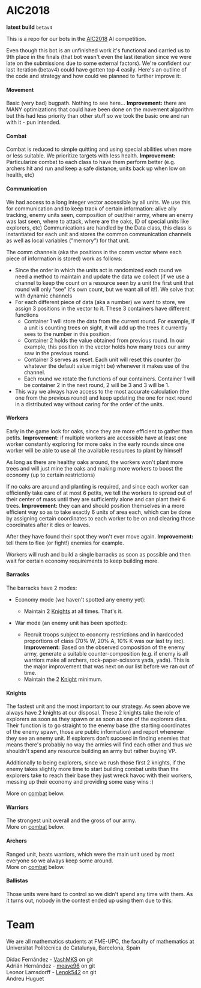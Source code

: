 # AIC2018

**latest build** `betav4`

This is a repo for our bots in the [AIC2018](https://www.coliseum.ai/home) AI competition.

Even though this bot is an unfinished work it's functional and carried us to 9th place in the finals (that bot wasn't even the last iteration since we were late on the submissions due to some external factors). We're confident our last iteration (betav4) could have gotten top 4 easily. Here's an outline of the code and strategy and how could we planned to further improve it:

#### Movement
Basic (very bad) bugpath. Nothing to see here... **Improvement:** there are MANY optimizations that could have been done on the movement algorithm but this had less priority than other stuff so we took the basic one and ran with it - pun intended.

#### Combat
Combat is reduced to simple quitting and using special abilities when more or less suitable. We prioritize targets with less health. **Improvement:** Particularize combat to each class to have them perform better (e.g. archers hit and run and keep a safe distance, units back up when low on health, etc)

#### Communication
We had access to a long integer vector accessible by all units. We use this for communication and to keep track of certain information: alive ally tracking, enemy units seen, composition of our/their army, where an enemy was last seen, where to attack, where are the oaks, ID of special units like explorers, etc)
Communications are handled by the Data class, this class is instantiated for each unit and stores the common communication channels as well as local variables ("memory") for that unit.

The comm channels (aka the positions in the comm vector where each piece of information is stored) work as follows:  
- Since the order in which the units act is randomized each round we need a method to maintain and update the data we collect (if we use a channel to keep the count on a resource seen by a unit the first unit that round will only "see" it's own count, but we want all of it!). We solve that with dynamic channels
- For each different piece of data (aka a number) we want to store, we assign 3 positions in the vector to it. These 3 containers have different functions
  - Container 1 will store the data from the current round. For example, if a unit is counting trees on sight, it will add up the trees it currently sees to the number in this position.
  - Container 2 holds the value obtained from previous round. In our example, this position in the vector holds how many trees our army saw in the previous round.
  - Container 3 serves as reset. Each unit will reset this counter (to whatever the default value might be) whenever it makes use of the channel.
  - Each round we rotate the functions of our containers. Container 1 will be container 2 in the next round, 2 will be 3 and 3 will be 1.
- This way we always have access to the most accurate calculation (the one from the previous round) and keep updating the one for next round in a distributed way without caring for the order of the units.

#### Workers
Early in the game look for oaks, since they are more efficient to gather than petits. **Improvement:** if multiple workers are accessible have at least one worker constantly exploring for more oaks in the early rounds since one worker will be able to use all the available resources to plant by himself

As long as there are healthy oaks around, the workers won't plant more trees and will just mine the oaks and making more workers to boost the economy (up to certain restrictions)

If no oaks are around and planting is required, and since each worker can efficiently take care of at most 6 petits, we tell the workers to spread out of their center of mass until they are sufficiently alone and can plant their 6 trees. **Improvement:** they can and should position themselves in a  more efficient way so as to take exactly 6 units of area each, which can be done by assigning certain coordinates to each worker to be on and clearing those coordinates after it dies or leaves.

After they have found their spot they won't ever move again. **Improvement:** tell them to flee (or fight!) enemies for example.

Workers will rush and build a single barracks as soon as possible and then wait for certain economy requirements to keep building more.

#### Barracks
The barracks have 2 modes:

- Economy mode (we haven't spotted any enemy yet):
  - Maintain 2 [Knights](#knights) at all times. That's it.


- War mode (an enemy unit has been spotted):
  - Recruit troops subject to economy restrictions and in hardcoded proportions of class (70% W, 20% A, 10% K was our last try iirc). **Improvement:** Based on the observed composition of the enemy army, generate a suitable counter-composition (e.g. if enemy is all warriors make all archers, rock-paper-scissors yada, yada). This is the major improvement that was next on our list before we ran out of time.
  - Maintain the 2 [Knight](#knights) minimum.

#### Knights
The fastest unit and the most important to our strategy. As seen above we always have 2 knights at our disposal. These 2 knights take the role of explorers as soon as they spawn or as soon as one of the explorers dies. Their function is to go straight to the enemy base (the starting coordinates of the enemy spawn, those are public information) and report whenever they see an enemy unit. If explorers don't succeed in finding enemies that means there's probably no way the armies will find each other and thus we shouldn't spend any resource building an army but rather buying VP.

Additionally to being explorers, since we rush those first 2 knights, if the enemy takes slightly more time to start building combat units than the explorers take to reach their base they just wreck havoc with their workers, messing up their economy and providing some easy wins :)

More on [combat](#combat) below.

#### Warriors
The strongest unit overall and the gross of our army.  
More on [combat](#combat) below.

#### Archers
Ranged unit, beats warriors, which were the main unit used by most everyone so we always keep some around.  
More on [combat](#combat) below.

#### Ballistas
Those units were hard to control so we didn't spend any time with them. As it turns out, nobody in the contest ended up using them due to this.

# Team
We are all mathematics students at FME-UPC, the faculty of mathematics at Universitat Politécnica de Catalunya, Barcelona, Spain

Dídac Fernández - [VashMKS](https://github.com/VashMKS) on git  
Adrián Hernández - [meave96](https://github.com/meave96) on git  
Leonor Lamsdorff - [Lenok542](https://github.com/Lenok542) on git  
Andreu Huguet
